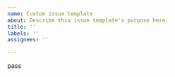 ```yaml
---
name: Custom issue template
about: Describe this issue template's purpose here.
title: ''
labels: ''
assignees: ''

---
```


pass
